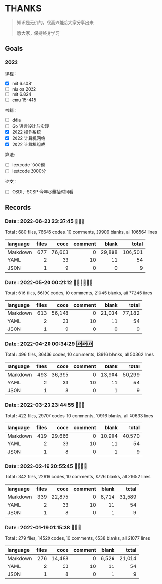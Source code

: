 # THANKS

> 知识是无价的，很高兴能给大家分享出来
> 
> 愿大家，保持终身学习

## Goals

### 2022

课程：

- [x] mit 6.s081
- [ ] nju os 2022
- [ ] mit 6.824
- [ ] cmu 15-445

书籍：

- [ ] ddia
- [ ] Go 语言设计与实现
- [x] 2022 操作系统
- [x] 2022 计算机网络
- [x] 2022 计算机组成

算法:

- [ ] leetcode 1000题
- [ ] leetcode 2000分

论文：

- [ ] ~~OSDI、SOSP 今年尽量抽时间看~~

## Records

### Date : 2022-06-23 23:37:45 🙈🙈🙈

Total : 680 files,  76645 codes, 10 comments, 29909 blanks, all 106564 lines

| language | files | code | comment | blank | total |
| :--- | ---: | ---: | ---: | ---: | ---: |
| Markdown | 677 | 76,603 | 0 | 29,898 | 106,501 |
| YAML | 2 | 33 | 10 | 11 | 54 |
| JSON | 1 | 9 | 0 | 0 | 9 |

### Date : 2022-05-20 00:21:12 😵‍💫😵‍💫😵‍💫

Total : 616 files, 56190 codes, 10 comments, 21045 blanks, all 77245 lines

| language | files |   code | comment |  blank |  total |
| :------- | ----: | -----: | ------: | -----: | -----: |
| Markdown |   613 | 56,148 |       0 | 21,034 | 77,182 |
| YAML     |     2 |     33 |      10 |     11 |     54 |
| JSON     |     1 |      9 |       0 |      0 |      9 |

### Date : 2022-04-20 00:34:29 🆙🆙🆙

Total : 496 files,  36436 codes, 10 comments, 13916 blanks, all 50362 lines

| language | files |   code | comment |  blank |  total |
| :------- | ----: | -----: | ------: | -----: | -----: |
| Markdown |   493 | 36,395 |       0 | 13,904 | 50,299 |
| YAML     |     2 |     33 |      10 |     11 |     54 |
| JSON     |     1 |      8 |       0 |      1 |      9 |

### Date : 2022-03-23 23:44:55 👊👊👊

Total : 422 files, 29707 codes, 10 comments, 10916 blanks, all 40633 lines

| language | files |   code | comment |  blank |  total |
| :------- | ----: | -----: | ------: | -----: | -----: |
| Markdown |   419 | 29,666 |       0 | 10,904 | 40,570 |
| YAML     |     2 |     33 |      10 |     11 |     54 |
| JSON     |     1 |      8 |       0 |      1 |      9 |

### Date : 2022-02-19 20:55:45 🤯😮‍💨👿

Total : 342 files,  22916 codes, 10 comments, 8726 blanks, all 31652 lines

| language | files |   code | comment | blank |  total |
| :------- | ----: | -----: | ------: | ----: | -----: |
| Markdown |   339 | 22,875 |       0 | 8,714 | 31,589 |
| YAML     |     2 |     33 |      10 |    11 |     54 |
| JSON     |     1 |      8 |       0 |     1 |      9 |

### Date : 2022-01-19 01:15:38 🎉🎉🎉

Total : 279 files,  14529 codes, 10 comments, 6538 blanks, all 21077 lines

| language | files | code | comment | blank | total |
| :--- | ---: | ---: | ---: | ---: | ---: |
| Markdown | 276 | 14,488 | 0 | 6,526 | 21,014 |
| YAML | 2 | 33 | 10 | 11 | 54 |
| JSON | 1 | 8 | 0 | 1 | 9 |

